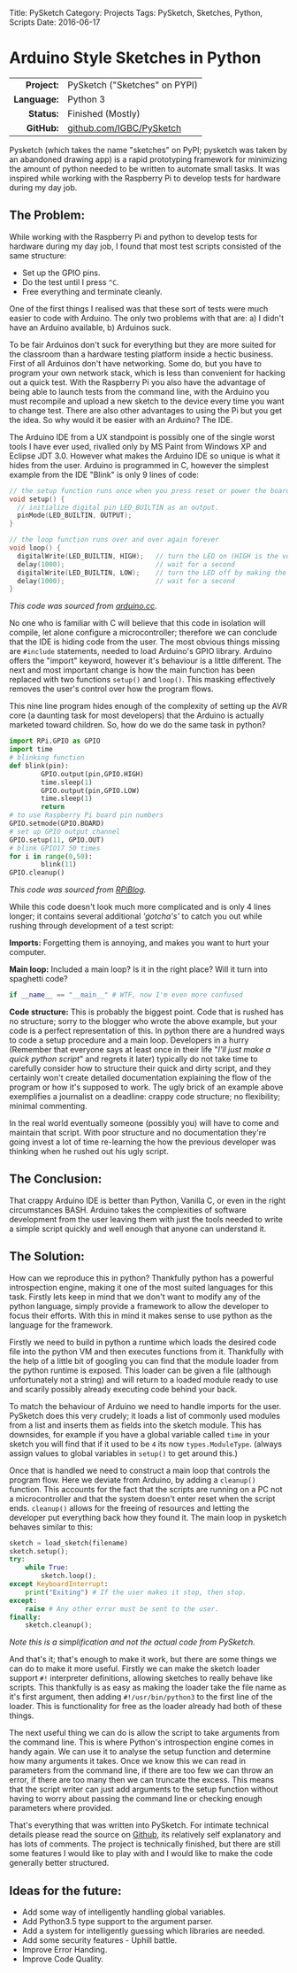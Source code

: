 Title: PySketch
Category: Projects
Tags: PySketch, Sketches, Python, Scripts
Date: 2016-06-17

Arduino Style Sketches in Python
================================

|             |                               |
|------------:|-------------------------------|
|**Project:** | PySketch ("Sketches" on PYPI) |
|**Language:**| Python 3                      |
|**Status:**  | Finished (Mostly)             |
|**GitHub:**  | [github.com/IGBC/PySketch](https://github.com/IGBC/PySketch)|

Pysketch (which takes the name "sketches" on PyPI; pysketch was taken by an abandoned drawing app) is a rapid prototyping framework for minimizing the amount of python needed to be written to automate small tasks. It was inspired while working with the Raspberry Pi to develop tests for hardware during my day job.

The Problem:
------------
While working with the Raspberry Pi and python to develop tests for hardware during my day job, I found that most test scripts consisted of the same structure: 

 - Set up the GPIO pins.
 - Do the test until I press `^C`. 
 - Free everything and terminate cleanly.

 One of the first things I realised was that these sort of tests were much easier to code with Arduino. The only two problems with that are: a) I didn't have an Arduino available, b) Arduinos suck. 
 
 To be fair Arduinos don't suck for everything but they are more suited for the classroom than a hardware testing platform inside a hectic business. First of all Arduinos don't have networking. Some do, but you have to program your own network stack, which is less than convenient for hacking out a quick test. With the Raspberry Pi you also have the advantage of being able to launch tests from the command line, with the Arduino you must recompile and upload a new sketch to the device every time you want to change test. There are also other advantages to using the Pi but you get the idea. So why would it be easier with an Arduino? The IDE.

The Arduino IDE from a UX standpoint is possibly one of the single worst tools I have ever used, rivalled only by MS Paint from Windows XP and Eclipse JDT 3.0. However what makes the Arduino IDE so unique is what it hides from the user. Arduino is programmed in C, however the simplest example from the IDE "Blink" is only 9 lines of code:

``` C
// the setup function runs once when you press reset or power the board
void setup() {
  // initialize digital pin LED_BUILTIN as an output.
  pinMode(LED_BUILTIN, OUTPUT);
}

// the loop function runs over and over again forever
void loop() {
  digitalWrite(LED_BUILTIN, HIGH);   // turn the LED on (HIGH is the voltage level)
  delay(1000);                       // wait for a second
  digitalWrite(LED_BUILTIN, LOW);    // turn the LED off by making the voltage LOW
  delay(1000);                       // wait for a second
}
```
*This code was sourced from [arduino.cc](https://www.arduino.cc/en/Tutorial/Blink).*


No one who is familiar with C will believe that this code in isolation will compile, let alone configure a microcontroller; therefore we can conclude that the IDE is hiding code from the user. The most obvious things missing are `#include` statements, needed to load Arduino's GPIO library. Arduino offers the "import" keyword, however it's behaviour is a little different. The next and most important change is how the main function has been replaced with two functions `setup()` and `loop()`. This masking effectively removes the user's control over how the program flows. 

This nine line program hides enough of the complexity of setting up the AVR core (a daunting task for most developers) that the Arduino is actually marketed toward children. So, how do we do the same task in python?

``` Python
import RPi.GPIO as GPIO
import time
# blinking function
def blink(pin):
        GPIO.output(pin,GPIO.HIGH)  
        time.sleep(1)  
        GPIO.output(pin,GPIO.LOW)  
        time.sleep(1)  
        return  
# to use Raspberry Pi board pin numbers
GPIO.setmode(GPIO.BOARD)
# set up GPIO output channel
GPIO.setup(11, GPIO.OUT)
# blink GPIO17 50 times
for i in range(0,50):
        blink(11)  
GPIO.cleanup()
```
*This code was sourced from [RPiBlog](https://www.rpiblog.com/2012/09/using-gpio-of-raspberry-pi-to-blink-led.html).*

While this code doesn't look much more complicated and is only 4 lines longer; it contains several additional *'gotcha's'* to catch you out while rushing through development of a test script:

**Imports:** Forgetting them is annoying, and makes you want to hurt your computer.

**Main loop:** Included a main loop? Is it in the right place? Will it turn into spaghetti code? 
  
```Python
if __name__ == "__main__" # WTF, now I'm even more confused
```
**Code structure:** This is probably the biggest point. Code that is rushed has no structure; sorry to the blogger who wrote the above example, but your code is a perfect representation of this. In python there are a hundred ways to code a setup procedure and a main loop. Developers in a hurry (Remember that everyone says at least once in their life "*I'll just make a quick python script*" and regrets it later) typically do not take time to carefully consider how to structure their quick and dirty script, and they certainly won't create detailed documentation explaining the flow of the program or how it's supposed to work. The ugly brick of an example above exemplifies a journalist on a deadline:  crappy code structure; no flexibility; minimal commenting.

In the real world eventually someone (possibly you) will have to come and maintain that script. With poor structure and no documentation they're going invest a lot of time re-learning the how the previous developer was thinking when he rushed out his ugly script.

The Conclusion:
---------------
That crappy Arduino IDE is better than Python, Vanilla C, or even in the right circumstances BASH. Arduino takes the complexities of software development from the user leaving them with just the tools needed to write a simple script quickly and well enough that anyone can understand it.

The Solution:
-------------
How can we reproduce this in python? Thankfully python has a powerful introspection engine, making it one of the most suited languages for this task. Firstly lets keep in mind that we don't want to modify any of the python language, simply provide a framework to allow the developer to focus their efforts. With this in mind it  makes sense to use python as the language for the framework. 

Firstly we need to build in python a runtime which loads the desired code file into the python VM and then executes functions from it. Thankfully with the help of a little bit of googling you can find that the module loader from the python runtime is exposed. This loader can be given a file (although unfortunately not a string) and will return to a loaded module ready to use and scarily possibly already executing code behind your back.

To match the behaviour of Arduino we need to handle imports for the user. PySketch does this very crudely; it loads a list of commonly used modules from a list and inserts them as fields into the sketch module. This has downsides, for example if you have a global variable called `time` in your sketch you will find that if it used to be `4` its now `types.ModuleType`. (always assign values to global variables in `setup()` to get around this.)

Once that is handled we need to construct a main loop that controls the program flow. Here we deviate from Arduino, by adding a `cleanup()` function. This accounts for the fact that the scripts are running on a PC not a microcontroller and that the system doesn't enter reset when the script ends. `cleanup()` allows for the freeing of resources and letting the developer put everything back how they found it. The main loop in pysketch behaves similar to this:

```Python
sketch = load_sketch(filename)
sketch.setup();
try:
    while True:
        sketch.loop(); 
except KeyboardInterrupt:
    print("Exiting") # If the user makes it stop, then stop.
except:
    raise # Any other error must be sent to the user.
finally:
    sketch.cleanup();
```

*Note this is a simplification and not the actual code from PySketch.*

And that's it; that's enough to make it work, but there are some things we can do to make it more useful. Firstly we can make the sketch loader support `#!` interpreter definitions, allowing sketches to really behave like scripts. This thankfully is as easy as making the loader take the file name as it's first argument, then adding `#!/usr/bin/python3` to the first line of the loader. This is functionality for free as the loader already had both of these things. 

The next useful thing we can do is allow the script to take arguments from the command line. This is where Python's introspection engine comes in handy again. We can use it to analyse the setup function and determine how many arguments it takes. Once we know this we can read in parameters from the command line, if there are too few we can throw an error, if there are too many then we can truncate the excess. This means that the script writer can just add arguments to the setup function without having to worry about passing the command line or checking enough parameters where provided.

That's everything that was written into PySketch. For intimate technical details please read the source on [Github](https://github.com/IGBC/PySketch), its relatively self explanatory and has lots of comments. The project is technically finished, but there are still some features I would like to play with and I would like to make the code generally better structured.

Ideas for the future:
------------------------

- Add some way of intelligently handling global variables.
- Add Python3.5 type support to the argument parser.
- Add a system for intelligently guessing which libraries are needed.
- Add some security features - Uphill battle.
- Improve Error Handing. 
- Improve Code Quality.
